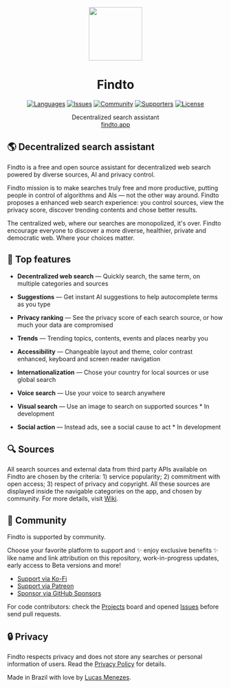 <div align="center">
<a href="https://findto.app/?utm_source=findto_repo">
<img height="124" src="https://findto.app/favicon.svg">
</a>
</div>

<h1 align="center">
Findto
</h1>

<p align="center">
<a href="https://findto.app" target="_blank"><img alt="Languages" src="https://img.shields.io/badge/languages available -2-ffdb56"></a>
<a href="https://github.com/lucasm/findto/issues" target="_blank"><img alt="Issues" src="https://img.shields.io/github/issues/lucasm/findto?color=ff5c5c"></a>
<a href="https://discord.gg/gEDm5MU6pq" target="_blank"><img alt="Community" src="https://img.shields.io/discord/866829154032812073?color=bc86ff&label=community"></a>
<a href="https://ko-fi.com/findto" target="_blank"><img alt="Supporters" src="https://img.shields.io/badge/supporters -1-1491de"></a>
<a href="https://github.com/lucasm/findto/blob/master/LICENSE.md" target="_blank"><img alt="License" src="https://img.shields.io/github/license/lucasm/findto?color=37bf5d"></a>
</p>

<p align="center">
Decentralized search assistant<br>
<a href="https://findto.app/" target="_blank">findto.app</a>
</p>

## 🌎 Decentralized search assistant

Findto is a free and open source assistant for decentralized web search powered by diverse sources, AI and privacy control.

Findto mission is to make searches truly free and more productive, putting people in control of algorithms and AIs — not the other way around. Findto proposes a enhanced web search experience: you control sources, view the privacy score, discover trending contents and chose better results.

The centralized web, where our searches are monopolized, it's over. Findto encourage everyone to discover a more diverse, healthier, private and democratic web. Where your choices matter.

## 🌈 Top features

- **Decentralized web search** — Quickly search, the same term, on multiple categories and sources

- **Suggestions** — Get instant AI suggestions to help autocomplete terms as you type

- **Privacy ranking** — See the privacy score of each search source, or how much your data are compromised

- **Trends** — Trending topics, contents, events and places nearby you

- **Accessibility** — Changeable layout and theme, color contrast enhanced, keyboard and screen reader navigation

- **Internationalization** — Chose your country for local sources or use global search

- **Voice search** — Use your voice to search anywhere

- **Visual search** — Use an image to search on supported sources \* In development

- **Social action** — Instead ads, see a social cause to act \* In development

## 🔍 Sources

All search sources and external data from third party APIs available on Findto are chosen by the criteria: 1) service popularity; 2) commitment with open access; 3) respect of privacy and copyright. All these sources are displayed inside the navigable categories on the app, and chosen by community. For more details, visit [Wiki](https://github.com/lucasm/findto/wiki).

## 💜 Community

Findto is supported by community.

Choose your favorite platform to support and ✨ enjoy exclusive benefits ✨ like name and link attribution on this repository, work-in-progress updates, early access to Beta versions and more!

- [Support via Ko-Fi](https://ko-fi.com/findto)
- [Support via Patreon](https://patreon.com/findto)
- [Sponsor via GitHub Sponsors](https://github.com/sponsors/lucasm)

For code contributors: check the [Projects](https://github.com/lucasm/findto/projects) board and opened [Issues](https://github.com/lucasm/findto/issues) before send pull requests.

## 🔒 Privacy

Findto respects privacy and does not store any searches or personal information of users. Read the [Privacy Policy](https://findto.app/privacy) for details.

Made in Brazil with love by [Lucas Menezes](https://lucasm.dev/?utm_source=findto_app).

